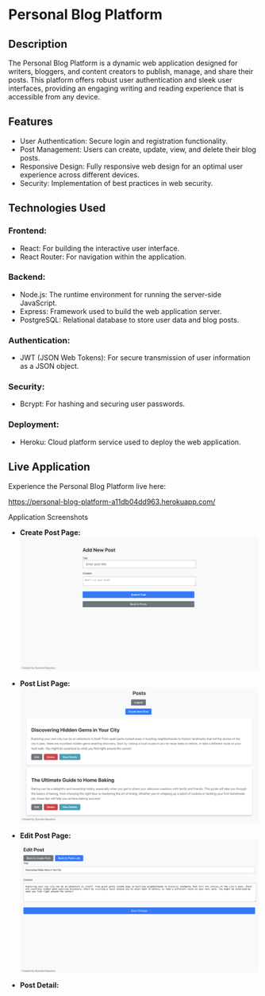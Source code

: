 # Personal Blog Platform

## Description

The Personal Blog Platform is a dynamic web application designed for writers, bloggers, and content creators to publish, manage, and share their posts. This platform offers robust user authentication and sleek user interfaces, providing an engaging writing and reading experience that is accessible from any device.

## Features

* User Authentication: Secure login and registration functionality.
* Post Management: Users can create, update, view, and delete their blog posts.
* Responsive Design: Fully responsive web design for an optimal user experience across different devices.
* Security: Implementation of best practices in web security.

## Technologies Used

### Frontend:

* React: For building the interactive user interface.
* React Router: For navigation within the application.

### Backend:

* Node.js: The runtime environment for running the server-side JavaScript.
* Express: Framework used to build the web application server.
* PostgreSQL: Relational database to store user data and blog posts.

### Authentication:

* JWT (JSON Web Tokens): For secure transmission of user information as a JSON object.

### Security:

* Bcrypt: For hashing and securing user passwords.

### Deployment:

* Heroku: Cloud platform service used to deploy the web application.

## Live Application

Experience the Personal Blog Platform live here:

https://personal-blog-platform-a11db04dd963.herokuapp.com/

Application Screenshots

* **Create Post Page:**
  ![Create Post Page](https://github.com/SiyandaMaykiso/Personal-Blog-Platform/blob/main/Screenshots/Create%20Post%20Screenshot.png)

* **Post List Page:**
  ![Post List Page](https://github.com/SiyandaMaykiso/Personal-Blog-Platform/blob/main/Screenshots/Post%20List%20Screenshot.png)

* **Edit Post Page:**
  ![Edit Post Page](https://github.com/SiyandaMaykiso/Personal-Blog-Platform/blob/main/Screenshots/Edit%20Post%20Screenshot.png)

* **Post Detail:**
